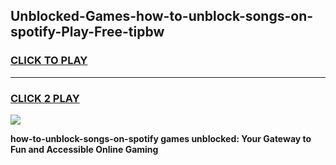 
## Unblocked-Games-how-to-unblock-songs-on-spotify-Play-Free-tipbw
<h3>
<a href="https://premium76.site?title=how-to-unblock-songs-on-spotify&ref=23A">CLICK TO PLAY</a></h3>
<hr>

<h3>
<a href="https://premium76.site?title=how-to-unblock-songs-on-spotify&ref=23A">CLICK 2 PLAY</a>
  
</h3>

<a href="https://premium76.site?title=how-to-unblock-songs-on-spotify&ref=23A"><img src="https://clearcache.store/games.png"></a>


**how-to-unblock-songs-on-spotify games unblocked: Your Gateway to Fun and Accessible Online Gaming**
